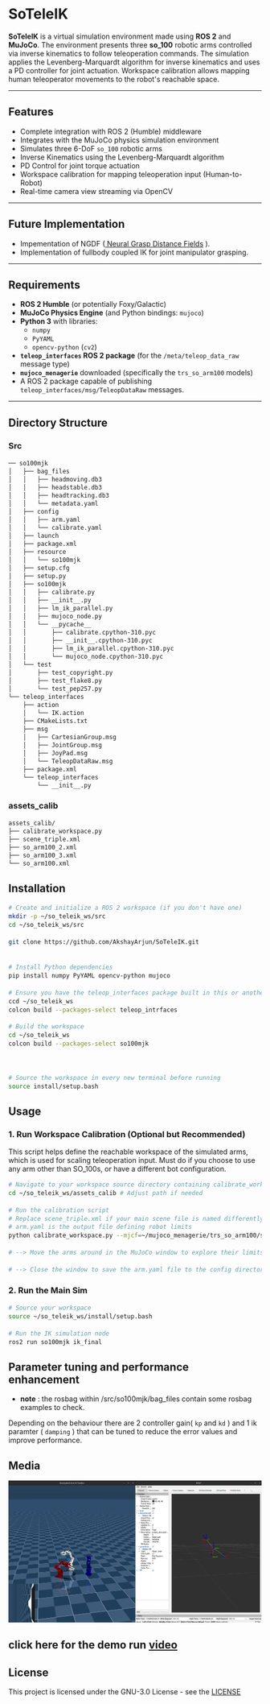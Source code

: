 # SoTeleIK

**SoTeleIK** is a virtual simulation environment made using **ROS 2** and **MuJoCo**. The environment presents three **so_100** robotic arms controlled via inverse kinematics to follow teleoperation commands. The simulation applies the Levenberg-Marquardt algorithm for inverse kinematics and uses a PD controller for joint actuation. Workspace calibration allows mapping human teleoperator movements to the robot's reachable space.

---

## Features

* Complete integration with ROS 2 (Humble) middleware
* Integrates with the MuJoCo physics simulation environment
* Simulates three 6-DoF `so_100` robotic arms
* Inverse Kinematics using the Levenberg-Marquardt algorithm
* PD Control for joint torque actuation
* Workspace calibration for mapping teleoperation input (Human-to-Robot)
* Real-time camera view streaming via OpenCV

---

## Future Implementation

* Impementation of NGDF ([ Neural Grasp Distance Fields](https://sites.google.com/view/neural-grasp-distance-fields) ).
* Implementation of fullbody coupled IK for joint manipulator grasping.

---

## Requirements

* **ROS 2 Humble** (or potentially Foxy/Galactic)
* **MuJoCo Physics Engine** (and Python bindings: `mujoco`)
* **Python 3** with libraries:
    * `numpy`
    * `PyYAML`
    * `opencv-python` (`cv2`)
* **`teleop_interfaces` ROS 2 package** (for the `/meta/teleop_data_raw` message type)
* **`mujoco_menagerie`** downloaded (specifically the `trs_so_arm100` models)
* A ROS 2 package capable of publishing `teleop_interfaces/msg/TeleopDataRaw` messages.

---

## Directory Structure

### Src
```
── so100mjk
│   ├── bag_files
│   │   ├── headmoving.db3
│   │   ├── headstable.db3
│   │   ├── headtracking.db3
│   │   └── metadata.yaml
│   ├── config
│   │   ├── arm.yaml
│   │   └── calibrate.yaml
│   ├── launch
│   ├── package.xml
│   ├── resource
│   │   └── so100mjk
│   ├── setup.cfg
│   ├── setup.py
│   ├── so100mjk
│   │   ├── calibrate.py
│   │   ├── __init__.py
│   │   ├── lm_ik_parallel.py
│   │   ├── mujoco_node.py
│   │   └── __pycache__
│   │       ├── calibrate.cpython-310.pyc
│   │       ├── __init__.cpython-310.pyc
│   │       ├── lm_ik_parallel.cpython-310.pyc
│   │       └── mujoco_node.cpython-310.pyc
│   └── test
│       ├── test_copyright.py
│       ├── test_flake8.py
│       └── test_pep257.py
└── teleop_interfaces
    ├── action
    │   └── IK.action
    ├── CMakeLists.txt
    ├── msg
    │   ├── CartesianGroup.msg
    │   ├── JointGroup.msg
    │   ├── JoyPad.msg
    │   └── TeleopDataRaw.msg
    ├── package.xml
    └── teleop_interfaces
        └── __init__.py
```

### assets_calib
```
assets_calib/
├── calibrate_workspace.py
├── scene_triple.xml
├── so_arm100_2.xml
├── so_arm100_3.xml
└── so_arm100.xml
```

## Installation

```bash
# Create and initialize a ROS 2 workspace (if you don't have one)
mkdir -p ~/so_teleik_ws/src
cd ~/so_teleik_ws/src

git clone https://github.com/AkshayArjun/SoTeleIK.git


# Install Python dependencies
pip install numpy PyYAML opencv-python mujoco

# Ensure you have the teleop_interfaces package built in this or another sourced workspace
ccd ~/so_teleik_ws
colcon build --packages-select teleop_intrfaces

# Build the workspace
cd ~/so_teleik_ws
colcon build --packages-select so100mjk



# Source the workspace in every new terminal before running
source install/setup.bash
```

## Usage

### 1. Run Workspace Calibration (Optional but Recommended)

This script helps define the reachable workspace of the simulated arms, which is used for scaling teleoperation input. Must do if you choose to use any arm other than SO_100s, or have a different bot configuration. 

```bash
# Navigate to your workspace source directory containing calibrate_workspace.py
cd ~/so_teleik_ws/assets_calib # Adjust path if needed

# Run the calibration script
# Replace scene_triple.xml if your main scene file is named differently
# arm.yaml is the output file defining robot limits
python calibrate_workspace.py --mjcf=~/mujoco_menagerie/trs_so_arm100/scene_triple.xml --calib=config/arm.yaml

# --> Move the arms around in the MuJoCo window to explore their limits

# --> Close the window to save the arm.yaml file to the config directory
```
### 2. Run the Main Sim
```bash
# Source your workspace
source ~/so_teleik_ws/install/setup.bash

# Run the IK simulation node
ros2 run so100mjk ik_final
```

## Parameter tuning and performance enhancement
* **note** : the rosbag within /src/so100mjk/bag_files contain some rosbag examples to check. 

Depending on the behaviour there are 2 controller gain( `kp` and `kd` ) and 1 ik paramter ( `damping` ) that can be tuned to reduce the error values and improve performance. 

## Media 

![SoArm](images/Screenshot%20from%202025-10-20%2014-27-31.png)

## click here  for the demo run [video](https://drive.google.com/file/d/1KQ6kOmyYGHjQ4I7htbnXhBT-arDoGlmP/view?usp=sharing)



## License

This project is licensed under the GNU-3.0 License - see the [LICENSE](LICENSE)





